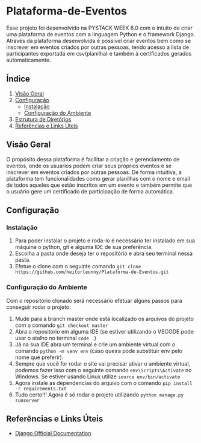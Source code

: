 # Plataforma-de-Eventos
 Esse projeto foi desenvolvido na PYSTACK WEEK 6.0 com o intuito de criar uma plataforma de eventos com a linguagem Python e o framework Django. Através da plataforma desenvolvida é possível criar eventos bem como se inscrever em eventos criados por outras pessoas, tendo acesso a lista de participantes exportada em csv(planilha) e também à certificados gerados automaticamente.

## Índice

1. [Visão Geral](#visão-geral)
2. [Configuração](#configuração)
   - [Instalação](#instalação)
   - [Configuração do Ambiente](#configuração-do-ambiente)
3. [Estrutura de Diretórios](#estrutura-de-diretórios)
4. [Referências e Links Úteis](#referências-e-links-úteis)

## Visão Geral

O propósito dessa plataforma é facilitar a criação e gerenciamento de eventos, onde os usuários podem criar seus próprios eventos e se inscrever em eventos criados por outras pessoas. De forma intuitiva, a plataforma tem funcionalidades como gerar planilhas com o nome e email de todos aqueles que estão inscritos em um evento e também permite que o usuário gere um certificado de participação de forma automática.

## Configuração

### Instalação

1. Para poder instalar o projeto e roda-lo é necessário ter instalado em sua máquina o python, git e alguma IDE de sua preferência.
2. Escolha a pasta onde deseja ter o repositório e abra seu terminal nessa pasta.
3. Efetue o clone com o seguinte comando ```git clone https://github.com/heitorleonny/Plataforma-de-Eventos.git```

### Configuração do Ambiente

Com o repositório clonado será necessário efetuar alguns passos para conseguir rodar o projeto:
1. Mude para a branch master onde está localizado os arquivos do projeto com o comando ```git checkout master```
2. Abra o repositório em alguma IDE (se estiver utilizando o VSCODE pode usar o atalho no terminal ```code .```)
3. Já na sua IDE abra um terminal e crie um ambiente virtual com o comando ```python -m venv env``` (caso queira pode substituir env pelo nome que preferir).
4. Sempre que você for rodar o site vai precisar ativar o ambiente virtual, podemos fazer isso com o seguinte comando ```env\Scripts\Activate``` no Windows. Se estiver usando Linux utilize ```source env/bin/activate```
5. Agora instale as dependencias do arquivo com o comando ```pip install -r requirements.txt```
6. Tudo certo!!! Agora é só rodar o projeto utilizando ```python manage.py runserver```



## Referências e Links Úteis

- [Django Official Documentation](https://docs.djangoproject.com/)





